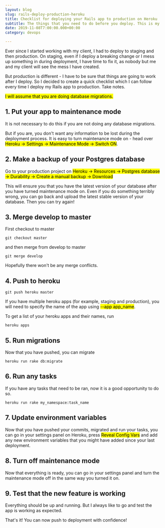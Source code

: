 ```yaml
---
layout: blog
slug: rails-deploy-production-heroku
title: Checklist for deploying your Rails app to production on Heroku
subtitle: The things that you need to do before you deploy. This is my checklist that I follow when I deploy a new feature of my Rails app to production on Heroku
date: 2019-11-08T7:00:00.000+00:00
category: devops

---
```


Ever since I started working with my client, I had to deploy to staging and then production. On staging, even if I deploy a breaking change or I mess up something in during deployment, I have time to fix it, as nobody but me and my client will see the mess I have created.

But production is different - I have to be sure that things are going to work after I deploy. So I decided to create a quick checklist which I can follow every time I deploy my Rails app to production. Take notes.

<mark>I will assume that you are doing database migrations.</mark>

## 1. Put your app to maintenance mode

It is not necessary to do this if you are not doing any database migrations.

But if you are, you don't want any information to be lost during the deployment process. It is easy to turn maintenance mode on - head over <mark>Heroku -> Settings -> Maintenance Mode -> Switch ON</mark>.

## 2. Make a backup of your Postgres database

Go to your production project on <mark>Heroku -> Resources -> Postgres database -> Durability -> Create a manual backup -> Download</mark>

This will ensure you that you have the latest version of your database after you have turned maintenance mode on. Even if you do something terribly wrong, you can go back and upload the latest stable version of your database. Then you can try again!

## 3. Merge develop to master

First checkout to master

```terminal
git checkout master
```

and then merge from develop to master

```terminal
git merge develop
```

Hopefully there won't be any merge conflicts.

## 4. Push to heroku

```terminal
git push heroku master
```

If you have multiple heroku apps (for example, staging and production), you will need to specify the name of the app using <mark>--app app_name</mark>.

To get a list of your heroku apps and their names, run

```terminal
heroku apps
```

## 5. Run migrations

Now that you have pushed, you can migrate

```terminal
heroku run rake db:migrate
```

## 6. Run any tasks

If you have any tasks that need to be ran, now it is a good opportunity to do so.

```terminal
heroku run rake my_namespace:task_name
```

## 7. Update environment variables

Now that you have pushed your commits, migrated and run your tasks, you can go in your settings panel on Heroku, press <mark>Reveal Config Vars</mark> and add any new environment variables that you might have added since your last deployment.

## 8. Turn off maintenance mode

Now that everything is ready, you can go in your settings panel and turn the maintenance mode off in the same way you turned it on.

## 9. Test that the new feature is working

Everything should be up and running. But I always like to go and test the app is working as expected.

That's it! You can now push to deployment with confidence!

